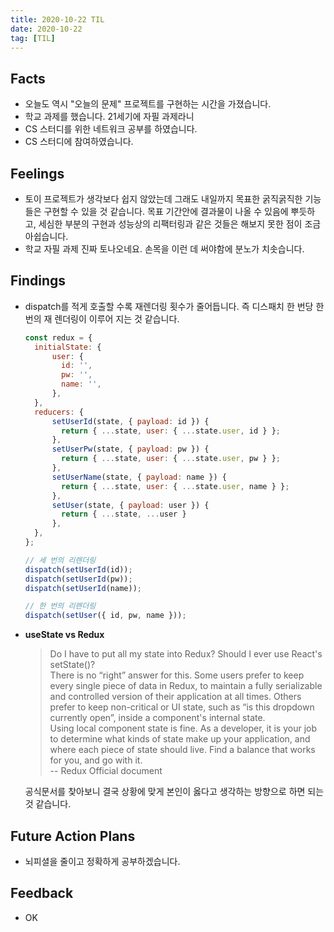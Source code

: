 ```yaml
---
title: 2020-10-22 TIL
date: 2020-10-22
tag: [TIL]
---
```


## Facts

- 오늘도 역시 "오늘의 문제" 프로젝트를 구현하는 시간을 가졌습니다.
- 학교 과제를 했습니다. 21세기에 자필 과제라니
- CS 스터디를 위한 네트워크 공부를 하였습니다.
- CS 스터디에 참여하였습니다.

## Feelings

- 토이 프로젝트가 생각보다 쉽지 않았는데 그래도 내일까지 목표한 굵직굵직한 기능들은 구현할 수 있을 것 같습니다. 목표 기간안에 결과물이 나올 수 있음에 뿌듯하고, 세심한 부분의 구현과 성능상의 리팩터링과 같은 것들은 해보지 못한 점이 조금 아쉽습니다.
- 학교 자필 과제 진짜 토나오네요. 손목을 이런 데 써야함에 분노가 치솟습니다.

## Findings

- dispatch를 적게 호출할 수록 재렌더링 횟수가 줄어듭니다. 즉 디스패치 한 번당 한번의 재 렌더링이 이루어 지는 것 같습니다.
  
    ```js
    const redux = {
      initialState: {
          user: {
            id: '',
            pw: '',
            name: '',
          },
      },
      reducers: {
          setUserId(state, { payload: id }) {
            return { ...state, user: { ...state.user, id } };
          },
          setUserPw(state, { payload: pw }) {
            return { ...state, user: { ...state.user, pw } };
          },
          setUserName(state, { payload: name }) {
            return { ...state, user: { ...state.user, name } };
          },
          setUser(state, { payload: user }) {
            return { ...state, ...user }
          },
      },
    };

    // 세 번의 리렌더링
    dispatch(setUserId(id));
    dispatch(setUserId(pw));
    dispatch(setUserId(name));

    // 한 번의 리렌더링
    dispatch(setUser({ id, pw, name }));
    ```

- **useState vs Redux**
  > Do I have to put all my state into Redux? Should I ever use React's setState()?  
  There is no “right” answer for this. Some users prefer to keep every single piece of data in Redux, to maintain a fully serializable and controlled version of their application at all times. Others prefer to keep non-critical or UI state, such as “is this dropdown currently open”, inside a component's internal state.  
  Using local component state is fine. As a developer, it is your job to determine what kinds of state make up your application, and where each piece of state should live. Find a balance that works for you, and go with it.  
  -- Redux Official document

  공식문서를 찾아보니 결국 상황에 맞게 본인이 옳다고 생각하는 방향으로 하면 되는 것 같습니다.

## Future Action Plans

- 뇌피셜을 줄이고 정확하게 공부하겠습니다.

## Feedback

- OK
